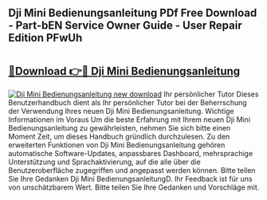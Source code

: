 ## Dji Mini Bedienungsanleitung PDf Free Download - Part-bEN Service Owner Guide - User Repair Edition PFwUh

# <h2><a href="http://df5t0l3.blite.top/?on=Dji+Mini+Bedienungsanleitung">🔗Download 👉🔴 Dji Mini Bedienungsanleitung</a></h2>

[![Dji Mini Bedienungsanleitung new download](https://i.imgur.com/lujVjoI.png)](http://df5t0l3.blite.top/?on=Dji+Mini+Bedienungsanleitung)
Ihr persönlicher Tutor Dieses Benutzerhandbuch dient als Ihr persönlicher Tutor bei der Beherrschung der Verwendung Ihres neuen Dji Mini Bedienungsanleitung. Wichtige Informationen im Voraus Um die beste Erfahrung mit Ihrem neuen Dji Mini Bedienungsanleitung zu gewährleisten, nehmen Sie sich bitte einen Moment Zeit, um dieses Handbuch gründlich durchzulesen. Zu den erweiterten Funktionen von Dji Mini Bedienungsanleitung gehören automatische Software-Updates, anpassbares Dashboard, mehrsprachige Unterstützung und Sprachaktivierung, auf die alle über die Benutzeroberfläche zugegriffen und angepasst werden können. Bitte teilen Sie Ihre Gedanken Dji Mini BedienungsanleitungD. Ihr Feedback ist für uns von unschätzbarem Wert. Bitte teilen Sie Ihre Gedanken und Vorschläge mit.
